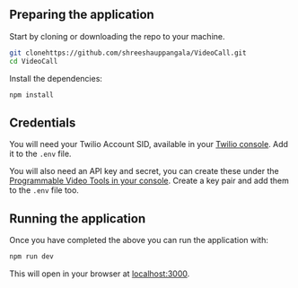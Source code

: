 ## Preparing the application

Start by cloning or downloading the repo to your machine.

```bash
git clonehttps://github.com/shreeshauppangala/VideoCall.git
cd VideoCall
```

Install the dependencies:

```bash
npm install
```

## Credentials

You will need your Twilio Account SID, available in your [Twilio console](https://www.twilio.com/console). Add it to the `.env` file.

You will also need an API key and secret, you can create these under the [Programmable Video Tools in your console](https://www.twilio.com/console/video/project/api-keys). Create a key pair and add them to the `.env` file too.

## Running the application

Once you have completed the above you can run the application with:

```bash
npm run dev
```

This will open in your browser at [localhost:3000](http://localhost:3000).

